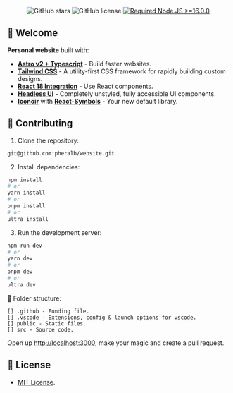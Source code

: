 <div align="center">

![GitHub stars](https://img.shields.io/github/stars/pheralb/web)
![GitHub license](https://img.shields.io/github/license/pheralb/web)
[![Required Node.JS >=16.0.0](https://img.shields.io/static/v1?label=node&message=%20%3E=16.0.0&logo=node.js&color=3f893e)](https://nodejs.org/about/releases)

</div>

## 👋 Welcome

**Personal website** built with:

- [**Astro v2 + Typescript**](https://astro.build/) - Build faster websites.
- [**Tailwind CSS**](https://tailwindcss.com/) - A utility-first CSS framework for rapidly building custom designs.
- [**React 18 Integration**](https://docs.astro.build/es/guides/integrations-guide/react/) - Use React components.
- [**Headless UI**](https://headlessui.dev/) - Completely unstyled, fully accessible UI components.
- [**Iconoir**](https://iconoir.com/) with [**React-Symbols**](https://react-symbols.vercel.app/) - Your new default library.

## 🚀 Contributing

1. Clone the repository:

```bash
git@github.com:pheralb/website.git
```

2. Install dependencies:

```bash
npm install
# or
yarn install
# or
pnpm install
# or
ultra install
```

3. Run the development server:

```bash
npm run dev
# or
yarn dev
# or
pnpm dev
# or
ultra dev
```

📁 Folder structure:

```
[] .github - Funding file.
[] .vscode - Extensions, config & launch options for vscode.
[] public - Static files.
[] src - Source code.
```

Open up [http://localhost:3000](http://localhost:3000), make your magic and create a pull request.

## 📝 License

- [MIT License](https://github.com/pheralb/web/blob/main/LICENSE).
